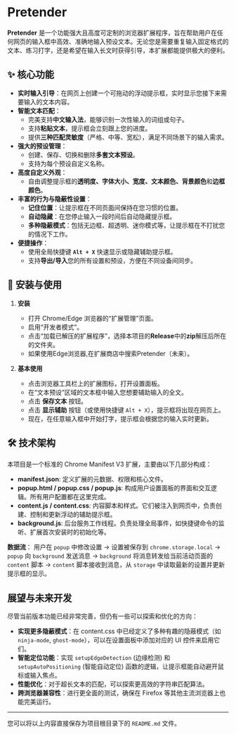 # Pretender

**Pretender** 是一个功能强大且高度可定制的浏览器扩展程序，旨在帮助用户在任何网页的输入框中高效、准确地输入预设文本。无论您是需要重复输入固定格式的文本、练习打字，还是希望在输入长文时获得引导，本扩展都能提供极大的便利。

## ✨ 核心功能

*   **实时输入引导**：在网页上创建一个可拖动的浮动提示框，实时显示您接下来需要输入的文本内容。
*   **智能文本匹配**：
    *   完美支持**中文输入法**，能够识别一次性输入的词组或句子。
    *   支持**粘贴文本**，提示框会立刻跟上您的进度。
    *   提供**三种匹配灵敏度**（严格、中等、宽松），满足不同场景下的输入需求。
*   **强大的预设管理**：
    *   创建、保存、切换和删除**多套文本预设**。
    *   支持为每个预设自定义名称。
*   **高度自定义外观**：
    *   自由调整提示框的**透明度、字体大小、宽度、文本颜色、背景颜色**和**边框颜色**。
*   **丰富的行为与隐蔽性设置**：
    *   **记住位置**：让提示框在不同页面间保持在您习惯的位置。
    *   **自动隐藏**：在您停止输入一段时间后自动隐藏提示框。
    *   **多种隐蔽模式**：包括无边框、超透明、迷你模式等，让提示框在不打扰您的情况下工作。
*   **便捷操作**：
    *   使用全局快捷键 **`Alt + X`** 快速显示或隐藏辅助提示框。
    *   支持**导出/导入**您的所有设置和预设，方便在不同设备间同步。

## 🚀 安装与使用

1.  **安装**
    *   打开 Chrome/Edge 浏览器的“扩展管理”页面。
    *   启用“开发者模式”。
    *   点击“加载已解压的扩展程序”，选择本项目的**Release**中的**zip**解压后所在的文件夹。
    *   如果使用Edge浏览器,在扩展商店中搜索Pretender（未来）。

2.  **基本使用**
    *   点击浏览器工具栏上的扩展图标，打开设置面板。
    *   在“文本预设”区域的文本框中输入您想要辅助输入的全文。
    *   点击 **保存文本** 按钮。
    *   点击 **显示辅助** 按钮（或使用快捷键 `Alt + X`），提示框将出现在网页上。
    *   现在，在任意输入框中开始打字，提示框会根据您的输入实时更新。

## 🛠️ 技术架构

本项目是一个标准的 Chrome Manifest V3 扩展，主要由以下几部分构成：

*   **manifest.json**: 定义扩展的元数据、权限和核心文件。
*   **popup.html / popup.css / popup.js**: 构成用户设置面板的界面和交互逻辑。所有用户配置都在这里完成。
*   **content.js / content.css**: 内容脚本和样式。它们被注入到网页中，负责创建、控制和更新浮动的辅助提示框。
*   **background.js**: 后台服务工作线程。负责处理全局事件，如快捷键命令的监听、扩展首次安装时的初始化等。

**数据流**：
用户在 `popup` 中修改设置 -> 设置被保存到 `chrome.storage.local` -> `popup` 向 `background` 发送消息 -> `background` 将消息转发给当前活动页面的 `content` 脚本 -> `content` 脚本接收到消息，从 `storage` 中读取最新的设置并更新提示框的显示。

## 展望与未来开发

尽管当前版本功能已经非常完善，但仍有一些可以探索和优化的方向：

*   **实现更多隐蔽模式**：在 content.css 中已经定义了多种有趣的隐蔽模式（如 `ninja-mode`, `ghost-mode`），可以在设置面板中添加对应的 UI 控件来启用它们。
*   **智能定位功能**：实现 `setupEdgeDetection` (边缘检测) 和 `setupAutoPositioning` (智能自动定位) 函数的逻辑，让提示框能自动避开鼠标或输入焦点。
*   **性能优化**：对于超长文本的匹配，可以探索更高效的字符串匹配算法。
*   **跨浏览器兼容性**：进行更全面的测试，确保在 Firefox 等其他主流浏览器上也能完美运行。

---

您可以将以上内容直接保存为项目根目录下的 `README.md` 文件。
